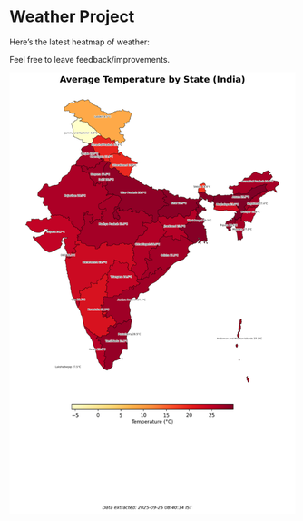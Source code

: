 # Weather Project

Here’s the latest heatmap of weather:

Feel free to leave feedback/improvements.

![India Heatmap](docs/assets/india_heatmap.png?v=D4B2AD)
